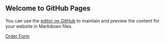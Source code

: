 ## Welcome to GitHub Pages

You can use the [editor on GitHub](https://github.com/gorditasbeauty/gorditasbeauty.github.io/edit/master/README.md) to maintain and preview the content for your website in Markdown files.

[Order Form](https://docs.google.com/forms/d/e/1FAIpQLSdiMnwWF4pDi70FXacrKC0kMiFDhd0i7HhogmRDo85Y53BNmA/viewform?usp=sf_link)
